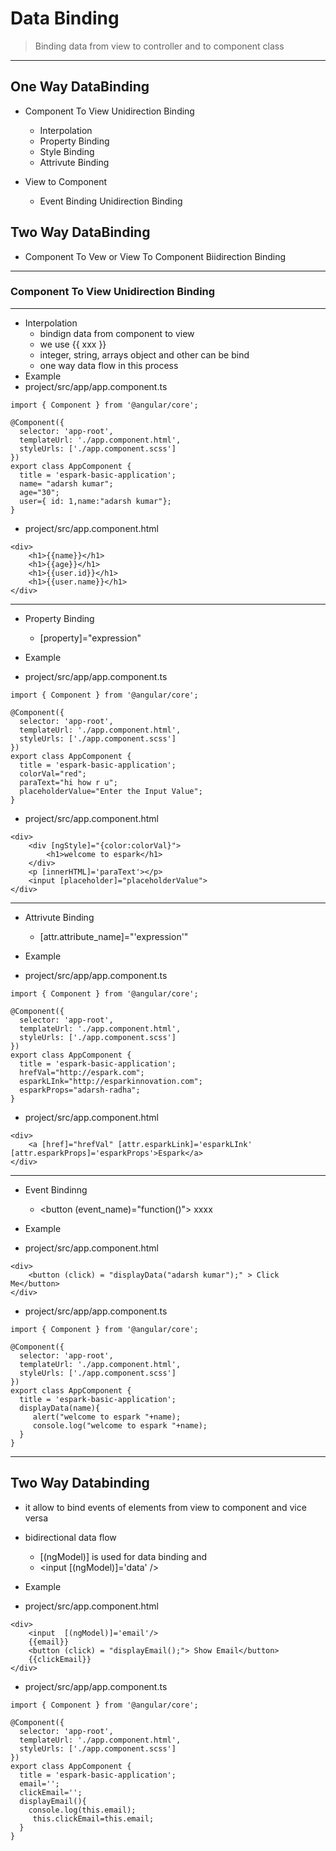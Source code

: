 # Data Binding 
> Binding data from view to controller and to component class 
---

## One Way DataBinding 
* Component To View Unidirection Binding 
	* Interpolation 
	* Property Binding 
	* Style Binding 
	* Attrivute Binding 

* View to Component 
	* Event Binding Unidirection Binding 

## Two Way DataBinding 
* Component To Vew or View To Component Biidirection Binding 

----

### Component To View Unidirection Binding 
	
---

* Interpolation 
	* bindign data from component to view 
	* we use {{ xxx }}
	* integer, string, arrays object and other can be bind 
	* one way data flow in this process 
* Example 
* project/src/app/app.component.ts
```
import { Component } from '@angular/core';

@Component({
  selector: 'app-root',
  templateUrl: './app.component.html',
  styleUrls: ['./app.component.scss']
})
export class AppComponent {
  title = 'espark-basic-application';
  name= "adarsh kumar";
  age="30";
  user={ id: 1,name:"adarsh kumar"};
}

```
* project/src/app.component.html
```
<div>
    <h1>{{name}}</h1>
    <h1>{{age}}</h1>
    <h1>{{user.id}}</h1>
    <h1>{{user.name}}</h1>
</div>
```

---

* Property Binding 
	* [property]="expression"

* Example 
* project/src/app/app.component.ts
```
import { Component } from '@angular/core';

@Component({
  selector: 'app-root',
  templateUrl: './app.component.html',
  styleUrls: ['./app.component.scss']
})
export class AppComponent {
  title = 'espark-basic-application';
  colorVal="red";
  paraText="hi how r u";
  placeholderValue="Enter the Input Value";
}

```

* project/src/app.component.html
```
<div>
	<div [ngStyle]="{color:colorVal}">
	    <h1>welcome to espark</h1>
	</div>
	<p [innerHTML]='paraText'></p>
	<input [placeholder]="placeholderValue">
</div>

```

---

* Attrivute Binding
	* [attr.attribute_name]="'expression'"

* Example 	
* project/src/app/app.component.ts
```
import { Component } from '@angular/core';

@Component({
  selector: 'app-root',
  templateUrl: './app.component.html',
  styleUrls: ['./app.component.scss']
})
export class AppComponent {
  title = 'espark-basic-application';
  hrefVal="http://espark.com";
  esparkLInk="http://esparkinnovation.com";
  esparkProps="adarsh-radha";
}

```

* project/src/app.component.html
```
<div>
	<a [href]="hrefVal" [attr.esparkLink]='esparkLInk' [attr.esparkProps]='esparkProps'>Espark</a>
</div>

```

---

* Event Bindinng 
	* <button (event_name)="function()"> xxxx </button>
* Example 

* project/src/app.component.html
```
<div>
	<button (click) = "displayData("adarsh kumar");" > Click Me</button>
</div>

```

* project/src/app/app.component.ts
```
import { Component } from '@angular/core';

@Component({
  selector: 'app-root',
  templateUrl: './app.component.html',
  styleUrls: ['./app.component.scss']
})
export class AppComponent {
  title = 'espark-basic-application';
  displayData(name){
     alert("welcome to espark "+name);
     console.log("welcome to espark "+name);
  }
}

```
---

## Two Way Databinding 
* it allow to bind events of elements from view  to component and vice versa 
* bidirectional data flow 
	* [(ngModel)] is used for data binding and 
	* <input [(ngModel)]='data' />

* Example 
* project/src/app.component.html
```
<div>
    <input  [(ngModel)]='email'/>
    {{email}}
    <button (click) = "displayEmail();"> Show Email</button>
    {{clickEmail}}
</div>
```
* project/src/app/app.component.ts
```
import { Component } from '@angular/core';

@Component({
  selector: 'app-root',
  templateUrl: './app.component.html',
  styleUrls: ['./app.component.scss']
})
export class AppComponent {
  title = 'espark-basic-application';
  email='';
  clickEmail='';
  displayEmail(){
  	console.log(this.email);
     this.clickEmail=this.email;
  }
}

```
